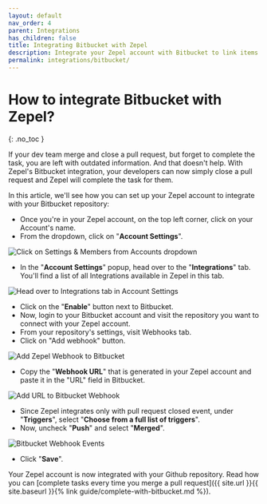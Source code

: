 ```yaml
---
layout: default
nav_order: 4
parent: Integrations
has_children: false
title: Integrating Bitbucket with Zepel
description: Integrate your Zepel account with Bitbucket to link items to your pull requests.
permalink: integrations/bitbucket/
---
```

# How to integrate Bitbucket with Zepel?

{: .no_toc }

If your dev team merge and close a pull request, but forget to complete the task, you are left with outdated information. And that doesn't help. With Zepel's Bitbucket integration, your developers can now simply close a pull request and Zepel will complete the task for them.

In this article, we'll see how you can set up your Zepel account to integrate with your Bitbucket repository:

* Once you're in your Zepel account, on the top left corner, click on your Account's name.
* From the dropdown, click on "**Account Settings**".

![Click on Settings & Members from Accounts dropdown](/guide/assets/uploads/account-settings.png "Account Settings")

* In the "**Account Settings**" popup, head over to the "**Integrations**" tab. You'll find a list of all Integrations available in Zepel in this tab.

![Head over to Integrations tab in Account Settings](/guide/assets/uploads/integrations-tab.png "Integrations tab in Account Settings")

* Click on the "**Enable**" button next to Bitbucket.
* Now, login to your Bitbucket account and visit the repository you want to connect with your Zepel account.
* From your repository's settings, visit Webhooks tab.
* Click on "Add webhook" button.

![Add Zepel Webhook to Bitbucket](/guide/assets/uploads/zepel-bitbucket-integration-webhook.png "Add Bitbucket Webhook")

* Copy the "**Webhook URL**" that is generated in your Zepel account and paste it in the "URL" field in Bitbucket.

![Add URL to Bitbucket Webhook](/guide/assets/uploads/zepel-bitbucket-integration-webhooks.png "Bitbucket Webhooks")

* Since Zepel integrates only with pull request closed event, under "**Triggers**", select "**Choose from a full list of triggers**".
* Now, uncheck "**Push**" and select "**Merged**".

![Bitbucket Webhook Events](/guide/assets/uploads/zepel-bitbucket-integration-webhook-events.png "Bitbucket Webhook Events")

* Click "**Save**".

Your Zepel account is now integrated with your Github repository. Read how you can [complete tasks every time you merge a pull request]({{ site.url }}{{ site.baseurl }}{% link guide/complete-with-bitbucket.md %}).